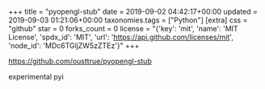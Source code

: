 +++
title = "pyopengl-stub"
date = 2019-09-02 04:42:17+00:00
updated = 2019-09-03 01:21:06+00:00
taxonomies.tags = ["Python"]
[extra]
css = "github"
star = 0
forks_count = 0
license = "{'key': 'mit', 'name': 'MIT License', 'spdx_id': 'MIT', 'url': 'https://api.github.com/licenses/mit', 'node_id': 'MDc6TGljZW5zZTEz'}"
+++

<https://github.com/ousttrue/pyopengl-stub>

experimental pyi

